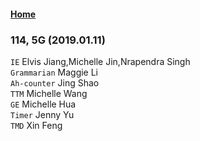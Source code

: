 #### [Home](https://eshtmc.github.io/)    

### 114, 5G (2019.01.11)   
`IE` Elvis Jiang,Michelle Jin,Nrapendra Singh   
`Grammarian` Maggie Li   
`Ah-counter` Jing Shao   
`TTM` Michelle Wang   
`GE` Michelle Hua   
`Timer` Jenny Yu   
`TMD` Xin Feng   
